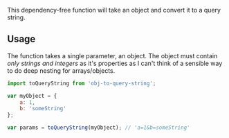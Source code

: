 This dependency-free function will take an object and convert it to a query string.

## Usage
The function takes a single parameter, an object. The object must contain _only strings and integers_ as it's properties as I can't think of a sensible way to do deep nesting for arrays/objects. 

```javascript
import toQueryString from 'obj-to-query-string';

var myObject = {
    a: 1,
    b: 'someString'
};

var params = toQueryString(myObject); // 'a=1&b=someString'
```
